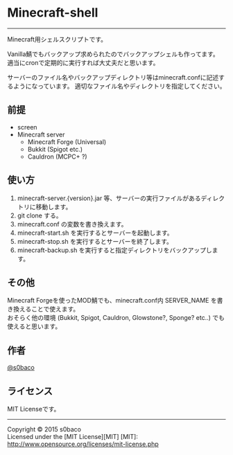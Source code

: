 # Minecraft-shell
-----
Minecraft用シェルスクリプトです。  

Vanilla鯖でもバックアップ求められたのでバックアップシェルも作ってます。  
適当にcronで定期的に実行すれば大丈夫だと思います。  

サーバーのファイル名やバックアップディレクトリ等はminecraft.confに記述するようになっています。
適切なファイル名やディレクトリを指定してください。

## 前提
* screen
* Minecraft server
  - Minecraft Forge (Universal)
  - Bukkit (Spigot etc.)
  - Cauldron (MCPC+ ?)

## 使い方
1. minecraft-server.{version}.jar 等、サーバーの実行ファイルがあるディレクトリに移動します。
2. git clone する。
3. minecraft.conf の変数を書き換えます。
4. minecraft-start.sh を実行するとサーバーを起動します。
5. minecraft-stop.sh を実行するとサーバーを終了します。
6. minecraft-backup.sh を実行すると指定ディレクトリをバックアップします。

## その他
Minecraft Forgeを使ったMOD鯖でも、minecraft.conf内 SERVER_NAME を書き換えることで使えます。  
おそらく他の環境 (Bukkit, Spigot, Cauldron, Glowstone?, Sponge? etc..) でも使えると思います。

## 作者
[@s0baco](http://twitter.com/s0baco)

## ライセンス
MIT Licenseです。

-----
Copyright &copy; 2015 s0baco  
Licensed under the [MIT License][MIT]
[MIT]: http://www.opensource.org/licenses/mit-license.php
